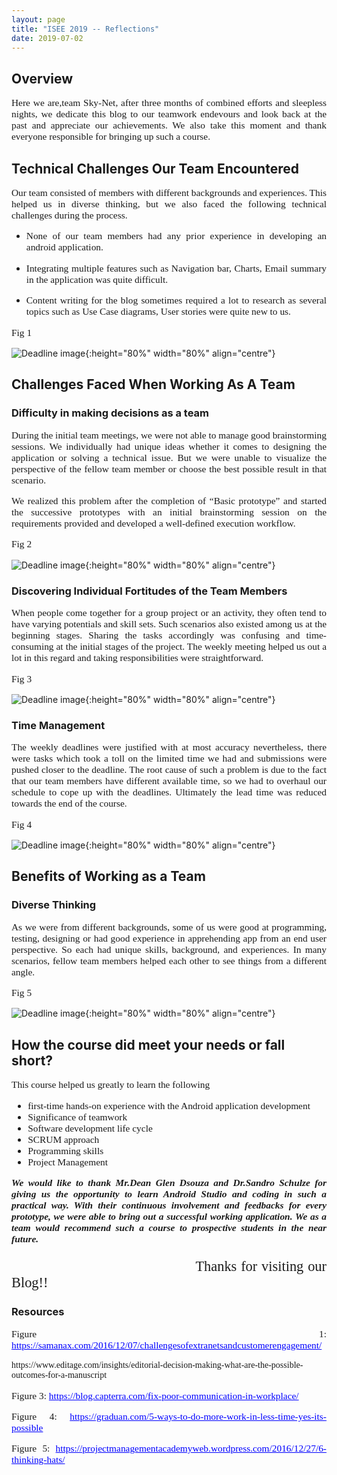```yaml
---
layout: page
title: "ISEE 2019 -- Reflections"
date: 2019-07-02
---
```


## Overview
<p style="font-family:Times;font-size:110%;text-align:justify">Here we are,team Sky-Net, after three months of combined efforts and sleepless nights, we dedicate this blog to our teamwork endevours and look back at the past and appreciate our achievements. We also take this moment and thank everyone responsible for bringing up such a course.</P>

## Technical Challenges Our Team Encountered

<p style="font-family:Times;font-size:110%;text-align:justify">Our team consisted of members with different backgrounds and experiences. This helped us in diverse thinking, but we also faced the following technical challenges during the process.</p>
<ul>

<li><p style="font-family:Times;font-size:110%;text-align:justify">None of our team members had any prior experience in developing an android application.</p></li>
  <li><p style="font-family:Times;font-size:110%;text-align:justify">Integrating multiple features such as Navigation bar, Charts, Email summary in the application was quite difficult.</p></li>
   <li><p style="font-family:Times;font-size:110%;text-align:justify">Content writing for the blog sometimes required a lot to research as several topics such as Use Case diagrams, User stories were quite new to us.</p></li>
</ul>

<p style="font-family:Times;font-size:110%;text-align:justify">Fig 1 </p>

![Deadline image]({{site.baseurl}}/images/customerEngagement.jpg "Img 1"){:height="80%" width="80%" align="centre"}
  
## Challenges Faced When Working As A Team
  
### Difficulty in making decisions as a team
  
  <p style="font-family:Times;font-size:110%;text-align:justify">During the initial team meetings, we were not able to manage good brainstorming sessions. We individually had unique ideas whether it comes to designing the application or solving a technical issue. But we were unable to visualize the perspective of the fellow team member or choose the best possible result in that scenario.</p>
  
  <p style="font-family:Times;font-size:110%;text-align:justify">We realized this problem after the completion of “Basic prototype” and started the successive prototypes with an initial brainstorming session on the requirements provided and developed a well-defined execution workflow.</p>

<p style="font-family:Times;font-size:110%;text-align:justify">Fig 2 </p>
  
![Deadline image]({{site.baseurl}}/images/DecisionMaking.jpg "Img 2"){:height="80%" width="80%" align="centre"}
  
### Discovering Individual Fortitudes of the Team Members
 
 <p style="font-family:Times;font-size:110%;text-align:justify">When people come together for a group project or an activity, they often tend to have varying potentials and skill sets. Such scenarios also existed among us at the beginning stages. Sharing the tasks accordingly was confusing and time-consuming at the initial stages of the project. The weekly meeting helped us out a lot in this regard and taking responsibilities were straightforward.</p>
 
<p style="font-family:Times;font-size:110%;text-align:justify">Fig 3 </p>
 
![Deadline image]({{site.baseurl}}/images/PoorCommunication.png "Img 3"){:height="80%" width="80%" align="centre"}

### Time Management 
<p style="font-family:Times;font-size:110%;text-align:justify">The weekly deadlines were justified with at most accuracy nevertheless, there were tasks which took a toll on the limited time we had and submissions were pushed closer to the deadline. The root cause of such a problem is due to the fact that our team members have different available time, so we had to overhaul our schedule to cope up with the deadlines. Ultimately the lead time was reduced towards the end of the course.</P> 

<p style="font-family:Times;font-size:110%;text-align:justify">Fig 4 </p>

![Deadline image]({{site.baseurl}}/images/MoreWorkLessTime.jpg "Img 4"){:height="80%" width="80%" align="centre"}
  
## Benefits of Working as a Team

### Diverse Thinking

<p style="font-family:Times;font-size:110%;text-align:justify">As we were from different backgrounds, some of us were good at programming, testing, designing or had good experience in apprehending app from an end user perspective. So each had unique skills, background, and experiences. In many scenarios, fellow team members helped each other to see things from a different angle. </p>

<p style="font-family:Times;font-size:110%;text-align:justify">Fig 5 </p>

![Deadline image]({{site.baseurl}}/images/DiverseThinking.jpg "Img 5"){:height="80%" width="80%" align="centre"}

## How the course did meet your needs or fall short?

<p style="font-family:Times;font-size:110%;text-align:justify">This course helped us greatly to learn the following </p>

<ul style="font-family:Times;font-size:110%;text-align:justify">
  <li>first-time hands-on experience with the Android application development</li>
  <li>Significance of teamwork</li> 
  <li>Software development life cycle</li>
  <li>SCRUM approach</li>
  <li>Programming skills</li>
  <li>Project Management</li>  
 </ul>
 
<p style="font-family:Times;font-size:110%;text-align:justify"><i><b>We would like to thank Mr.Dean Glen Dsouza and Dr.Sandro Schulze for giving us the opportunity to learn Android Studio and coding in such a practical way. With their continuous involvement and feedbacks for every prototype, we were able to bring out a successful working application. We as a team would recommend such a course to prospective students in the near future.</b></i></p>
 
 <p style="font-family:Times;font-size:160%;text-align:justify">&nbsp;&nbsp;&nbsp;&nbsp;&nbsp;&nbsp;&nbsp;&nbsp;&nbsp;&nbsp;&nbsp;&nbsp;&nbsp;&nbsp;&nbsp;&nbsp;&nbsp;&nbsp;&nbsp;&nbsp;&nbsp;&nbsp;&nbsp;&nbsp;&nbsp;&nbsp;&nbsp;&nbsp;&nbsp;&nbsp;&nbsp;&nbsp;&nbsp;&nbsp;&nbsp;&nbsp;&nbsp;&nbsp;&nbsp;&nbsp;&nbsp;&nbsp;&nbsp;Thanks for visiting our Blog!!</p>

### Resources 

<p style="font-family:Times;font-size:110%;text-align:justify"> Figure 1: <a href="https://samanax.com/2016/12/07/challengesofextranetsandcustomerengagement/" style="color: rgb(0,0,255)">https://samanax.com/2016/12/07/challengesofextranetsandcustomerengagement/</a></p>
<p style="font-family:Times;font-size:110%> Figure 2: <a href="https://www.editage.com/insights/editorial-decision-making-what-are-the-possible-outcomes-for-a-manuscript" style="color: rgb(0,0,255)">https://www.editage.com/insights/editorial-decision-making-what-are-the-possible-outcomes-for-a-manuscript</a></p>
<p style="font-family:Times;font-size:110%;text-align:justify"> Figure 3: <a href="https://blog.capterra.com/fix-poor-communication-in-workplace/" style="color: rgb(0,0,255)">https://blog.capterra.com/fix-poor-communication-in-workplace/</a></p>
<p style="font-family:Times;font-size:110%;text-align:justify"> Figure 4: <a href="https://graduan.com/5-ways-to-do-more-work-in-less-time-yes-its-possible
" style="color: rgb(0,0,255)">https://graduan.com/5-ways-to-do-more-work-in-less-time-yes-its-possible
</a></p>
<p style="font-family:Times;font-size:110%;text-align:justify"> Figure 5: <a href="https://projectmanagementacademyweb.wordpress.com/2016/12/27/6-thinking-hats/" style="color: rgb(0,0,255)">https://projectmanagementacademyweb.wordpress.com/2016/12/27/6-thinking-hats/</a></p>

 
